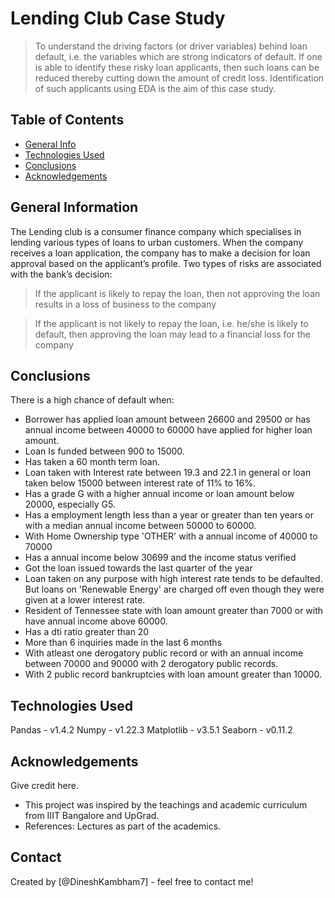 # Lending Club Case Study
> To understand the driving factors (or driver variables) behind loan default, i.e. the variables which are strong indicators of default.
If one is able to identify these risky loan applicants, then such loans can be reduced thereby cutting down the amount of credit loss. Identification of such applicants using EDA is the aim of this case study.


## Table of Contents
* [General Info](#general-information)
* [Technologies Used](#technologies-used)
* [Conclusions](#conclusions)
* [Acknowledgements](#acknowledgements)


## General Information
The Lending club is a consumer finance company which specialises in lending various types of loans to urban customers. When the company receives a loan application, the company has to make a decision for loan approval based on the applicant’s profile. Two types of risks are associated with the bank’s decision:

> If the applicant is likely to repay the loan, then not approving the loan results in a loss of business to the company

> If the applicant is not likely to repay the loan, i.e. he/she is likely to default, then approving the loan may lead to a financial loss for the company


## Conclusions
There is a high chance of default when:

- Borrower has applied loan amount between 26600 and 29500 or has annual income between 40000 to 60000 have applied for higher loan amount.
- Loan Is funded between 900 to 15000.
- Has taken a 60 month term loan.
- Loan taken with Interest rate between 19.3 and 22.1 in general or loan taken below 15000 between interest rate of 11% to 16%.
- Has a grade G with a higher annual income or loan amount below 20000, especially G5.
- Has a employment length less than a year or greater than ten years or with a median annual income between 50000 to 60000.
- With Home Ownership type 'OTHER' with a annual income of 40000 to 70000
- Has a annual income below 30699 and the income status verified
- Got the loan issued towards the last quarter of the year
- Loan taken on any purpose with high interest rate tends to be defaulted. But loans on 'Renewable Energy' are charged off even though they were given at a lower interest rate.
- Resident of Tennessee state with loan amount greater than 7000 or with have annual income above 60000.
- Has a dti ratio greater than 20
- More than 6 inquiries made in the last 6 months
- With atleast one derogatory public record or with an annual income between 70000 and 90000 with 2 derogatory public records.
- With 2 public record bankruptcies with loan amount greater than 10000.



## Technologies Used
Pandas - v1.4.2
Numpy - v1.22.3
Matplotlib - v3.5.1
Seaborn - v0.11.2


## Acknowledgements
Give credit here.
- This project was inspired by the teachings and academic curriculum from IIIT Bangalore and UpGrad.
- References: Lectures as part of the academics.


## Contact
Created by [@DineshKambham7] - feel free to contact me!

